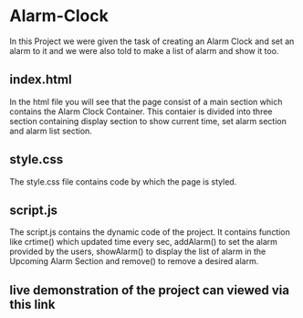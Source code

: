 # Alarm-Clock

In this Project we were given the task of creating an Alarm Clock and set an alarm to it and we were also told to make a list of alarm and show it too.

## index.html
In the html file you will see that the page consist of a main section which contains the Alarm Clock Container. This contaier is divided into three section containing display section to show current time, set alarm section and alarm list section.

## style.css
The style.css file contains code by which the page is styled.


## script.js
The script.js contains the dynamic code of the project. It contains function like crtime() which updated time every sec, addAlarm() to set the alarm provided by the users, showAlarm() to display the list of alarm in the Upcoming Alarm Section and remove() to remove a desired alarm.


## live demonstration of the project can viewed via this link 
